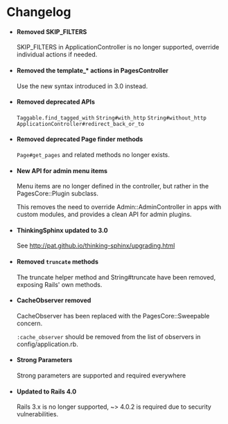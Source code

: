 # Changelog

* #### Removed SKIP_FILTERS

  SKIP_FILTERS in ApplicationController is no longer supported,
  override individual actions if needed.

* #### Removed the template_* actions in PagesController

  Use the new syntax introduced in 3.0 instead.

* #### Removed deprecated APIs

  `Taggable.find_tagged_with`
  `String#with_http`
  `String#without_http`
  `ApplicationController#redirect_back_or_to`

* #### Removed deprecated Page finder methods

  `Page#get_pages` and related methods no longer exists.

* #### New API for admin menu items

  Menu items are no longer defined in the controller, but rather
  in the PagesCore::Plugin subclass.

  This removes the need to override Admin::AdminController in apps with
  custom modules, and provides a clean API for admin plugins.

* #### ThinkingSphinx updated to 3.0

  See http://pat.github.io/thinking-sphinx/upgrading.html

* #### Removed `truncate` methods

  The truncate helper method and String#truncate have been removed,
  exposing Rails' own methods.

* #### CacheObserver removed

  CacheObserver has been replaced with the PagesCore::Sweepable concern.

  `:cache_observer` should be removed from the list of observers in
  config/application.rb.

* #### Strong Parameters

  Strong parameters are supported and required everywhere

* #### Updated to Rails 4.0

  Rails 3.x is no longer supported, ~> 4.0.2 is required due to security
  vulnerabilities.
